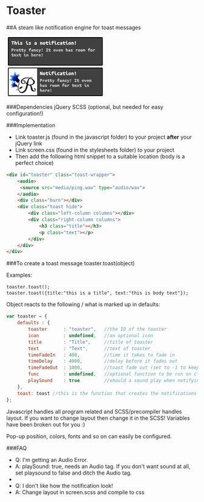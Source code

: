 # Toaster
##A steam like notification engine for toast messages

![alt text](https://raw.githubusercontent.com/Rosefalk/Toaster/master/media/toasts.jpg "default look, can be changed")

###Dependencies
jQuery
SCSS (optional, but needed for easy configuration!)

###Implementation

- Link  toaster.js (found in the javascript folder) to your project **after** your jQuery link
- Link screen.css (found in the stylesheets folder) to your project
- Then add the following html snippet to a suitable location (body is a perfect choice)

```html
<div id="toaster" class="toast-wrapper">
    <audio>
     <source src="media/ping.wav" type="audio/wav">
    </audio>
    <div class="burn"></div>
    <div class="toast hide">
        <div class="left-column columns"></div>
        <div class="right-column columns">
            <h3 class="title"></h3>
            <p class="text"></p>
        </div>
    </div>
</div>
```

###To create a toast message
toaster.toast(object)

Examples:

    toaster.toast();
    toaster.toast({title:"this is a title", text:"this is body text"});

Object reacts to the following / what is marked up in defaults:
```javascript
var toaster = {
    defaults : {
        toaster      : "toaster",   //the ID of the toaster
        icon         : undefined,   //an optional icon
        title        : "Title",     //title of toaster
        text         : "Text",      //text of toaster
        timeFadeIn   : 400,         //time it takes to fade in
        timeDelay    : 4000,        //delay before it fades out
        timeFadeOut  : 1000,        //toast fade out (set to -1 to keep toasts from fading out)
        func         : undefined,   //optional function to be run on click
        playSound    : true         //should a sound play when notifying?
    },
    toast: toast //this is the function that creates the notifications
};
```
Javascript handles all program related and SCSS/precompiler handles layout.
If you want to change layout then change it in the SCSS! Variables have been
broken out for you :)

Pop-up position, colors, fonts and so on can easily be configured.

###FAQ
- Q: I'm getting an Audio Error.
- A: playSound: true, needs an Audio tag. If you don't want sound at all, set playsound to false and ditch the Audio tag.
- 
- Q: I don't like how the notification look!
- A: Change layout in screen.scss and compile to css
